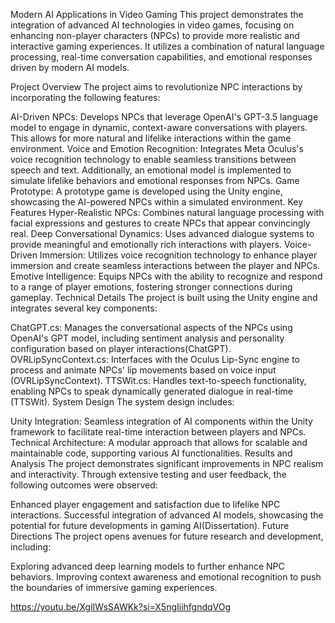 Modern AI Applications in Video Gaming
This project demonstrates the integration of advanced AI technologies in video games, focusing on enhancing non-player characters (NPCs) to provide more realistic and interactive gaming experiences. It utilizes a combination of natural language processing, real-time conversation capabilities, and emotional responses driven by modern AI models.

Project Overview
The project aims to revolutionize NPC interactions by incorporating the following features:

AI-Driven NPCs: Develops NPCs that leverage OpenAI's GPT-3.5 language model to engage in dynamic, context-aware conversations with players. This allows for more natural and lifelike interactions within the game environment.
Voice and Emotion Recognition: Integrates Meta Oculus's voice recognition technology to enable seamless transitions between speech and text. Additionally, an emotional model is implemented to simulate lifelike behaviors and emotional responses from NPCs.
Game Prototype: A prototype game is developed using the Unity engine, showcasing the AI-powered NPCs within a simulated environment.
Key Features
Hyper-Realistic NPCs: Combines natural language processing with facial expressions and gestures to create NPCs that appear convincingly real.
Deep Conversational Dynamics: Uses advanced dialogue systems to provide meaningful and emotionally rich interactions with players.
Voice-Driven Immersion: Utilizes voice recognition technology to enhance player immersion and create seamless interactions between the player and NPCs.
Emotive Intelligence: Equips NPCs with the ability to recognize and respond to a range of player emotions, fostering stronger connections during gameplay.
Technical Details
The project is built using the Unity engine and integrates several key components:

ChatGPT.cs: Manages the conversational aspects of the NPCs using OpenAI's GPT model, including sentiment analysis and personality configuration based on player interactions​(ChatGPT)​.
OVRLipSyncContext.cs: Interfaces with the Oculus Lip-Sync engine to process and animate NPCs' lip movements based on voice input​(OVRLipSyncContext)​.
TTSWit.cs: Handles text-to-speech functionality, enabling NPCs to speak dynamically generated dialogue in real-time​(TTSWit)​.
System Design
The system design includes:

Unity Integration: Seamless integration of AI components within the Unity framework to facilitate real-time interaction between players and NPCs.
Technical Architecture: A modular approach that allows for scalable and maintainable code, supporting various AI functionalities.
Results and Analysis
The project demonstrates significant improvements in NPC realism and interactivity. Through extensive testing and user feedback, the following outcomes were observed:

Enhanced player engagement and satisfaction due to lifelike NPC interactions.
Successful integration of advanced AI models, showcasing the potential for future developments in gaming AI​(Dissertation)​.
Future Directions
The project opens avenues for future research and development, including:

Exploring advanced deep learning models to further enhance NPC behaviors.
Improving context awareness and emotional recognition to push the boundaries of immersive gaming experiences.

https://youtu.be/XglIWsSAWKk?si=X5ngIiihfgndqVOg



